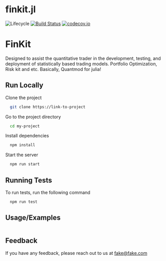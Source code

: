 # finkit.jl

![Lifecycle](https://img.shields.io/badge/lifecycle-experimental-orange.svg)<!--
![Lifecycle](https://img.shields.io/badge/lifecycle-maturing-blue.svg)
![Lifecycle](https://img.shields.io/badge/lifecycle-stable-green.svg)
![Lifecycle](https://img.shields.io/badge/lifecycle-retired-orange.svg)
![Lifecycle](https://img.shields.io/badge/lifecycle-archived-red.svg)
![Lifecycle](https://img.shields.io/badge/lifecycle-dormant-blue.svg) -->
[![Build Status](https://travis-ci.com/Occhima/finkit.jl.svg?branch=master)](https://travis-ci.com/Occhima/finkit.jl)
[![codecov.io](http://codecov.io/github/Occhima/finkit.jl/coverage.svg?branch=master)](http://codecov.io/github/Occhima/finkit.jl?branch=main)
<!--
[![Documentation](https://img.shields.io/badge/docs-stable-blue.svg)](https://Occhima.github.io/finkit.jl/stable)
[![Documentation](https://img.shields.io/badge/docs-master-blue.svg)](https://Occhima.github.io/finkit.jl/dev)
-->


# FinKit

Designed to assist the quantitative trader in the development, testing, and deployment of statistically based trading models.
Portfolio Optimization, Risk kit and etc. Basically, Quantmod for julia!

## Run Locally

Clone the project

```bash
  git clone https://link-to-project
```

Go to the project directory

```bash
  cd my-project
```

Install dependencies

```bash
  npm install
```

Start the server

```bash
  npm run start
```


## Running Tests

To run tests, run the following command

```bash
  npm run test
```


## Usage/Examples

```julia

```


## Feedback

If you have any feedback, please reach out to us at fake@fake.com
